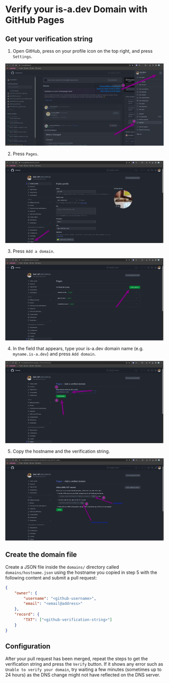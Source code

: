 # Verify your is-a.dev Domain with GitHub Pages

## Get your verification string

1. Open GitHub, press on your profile icon on the top right, and press `Settings`.

<img src="../img/github_pages_verification_step_1.png" height="259">

2. Press `Pages`.

<img src="../img/github_pages_verification_step_2.png" height="259">

3. Press `Add a domain`.

<img src="../img/github_pages_verification_step_3.png" height="259">

4. In the field that appears, type your is-a.dev domain name (e.g. `myname.is-a.dev`) and press `Add domain`.

<img src="../img/github_pages_verification_step_4.png" height="259">

5. Copy the hostname and the verification string.

<img src="../img/github_pages_verification_step_5.png" height="259">

## Create the domain file

Create a JSON file inside the `domains/` directory called `domains/hostname.json` using the hostname you copied in step 5 with the following content and submit a pull request:

```json
{
    "owner": {
        "username": "<github-username>",
        "email": "<email@address>"
    },
    "record": {
        "TXT": ["<github-verification-string>"]
    }
}
```

## Configuration
After your pull request has been merged, repeat the steps to get the verification string and press the `Verify` button.
If it shows any error such as `Unable to verify your domain`, try waiting a few minutes (sometimes up to 24 hours) as the DNS change might not have reflected on the DNS server.
